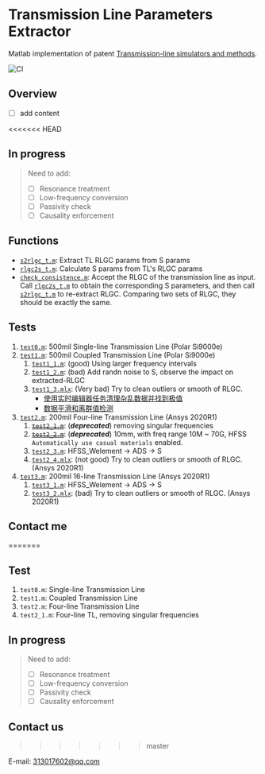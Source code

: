 # Transmission Line Parameters Extractor

Matlab implementation of patent [Transmission-line simulators and methods](https://patents.google.com/patent/US8892414B1/en).

![CI](https://github.com/grwei/transmission-line-params-extractor/workflows/CI/badge.svg?branch=matlab)

## Overview

- [ ] add content

<<<<<<< HEAD
## In progress

> Need to add:
>
> - [ ]  Resonance treatment
> - [ ]  Low-frequency conversion
> - [ ]  Passivity check
> - [ ]  Causality enforcement

## Functions

- [`s2rlgc_t.m`](s2rlgc_t.m): Extract TL RLGC params from S params
- [`rlgc2s_t.m`](rlgc2s_t.m): Calculate S params from TL's RLGC params
- [`check_consistence.m`](check_consistence.m): Accept the RLGC of the transmission line as input. Call [`rlgc2s_t.m`](rlgc2s_t.m) to obtain the corresponding S parameters, and then call [`s2rlgc_t.m`](s2rlgc_t.m) to re-extract RLGC. Comparing two sets of RLGC, they should be exactly the same.

## Tests

1. [`test0.m`](test0.m): 500mil Single-line Transmission Line (Polar Si9000e)
2. [`test1.m`](test1.m): 500mil Coupled Transmission Line (Polar Si9000e)
   1. [`test1_1.m`](test1_1.m): (good) Using larger frequency intervals
   2. [`test1_2.m`](test1_2.m): (bad) Add randn noise to S, observe the impact on extracted-RLGC
   3. [`test1_3.mlx`](test1_3.mlx): (Very bad) Try to clean outliers or smooth of RLGC.
      - [使用实时编辑器任务清理杂乱数据并找到极值](https://ww2.mathworks.cn/help/matlab/data_analysis/cleandatawithliveeditortasks.html)
      - [数据平滑和离群值检测](https://ww2.mathworks.cn/help/matlab/data_analysis/data-smoothing-and-outlier-detection.html)
3. [`test2.m`](test2.m): 200mil Four-line Transmission Line (Ansys 2020R1)
   1. [~~`test2_1.m`~~](test2_1.m): (**_deprecated_**) removing singular frequencies
   2. [~~`test2_2.m`~~](test2_2.m): (**_deprecated_**) 10mm, with freq range 10M ~ 70G, HFSS `Automatically use casual materials` enabled.
   3. [`test2_3.m`](test2_3.m): HFSS_Welement -> ADS -> S
   4. [`test2_4.mlx`](test2_4.mlx): (not good) Try to clean outliers or smooth of RLGC. (Ansys 2020R1)
4. [`test3.m`](test3.m): 200mil 16-line Transmission Line (Ansys 2020R1)
   1. [`test3_1.m`](test3_1.m): HFSS_Welement -> ADS -> S
   2. [`test3_2.mlx`](test3_2.mlx): (bad) Try to clean outliers or smooth of RLGC. (Ansys 2020R1)

## Contact me
=======
## Test

1. `test0.m`: Single-line Transmission Line
1. `test1.m`: Coupled Transmission Line
1. `test2.m`: Four-line Transmission Line
1. `test2_1.m`: Four-line TL, removing singular frequencies

## In progress

> Need to add:
> 
> * [ ]  Resonance treatment
> * [ ]  Low-frequency conversion
> * [ ]  Passivity check
> * [ ]  Causality enforcement

## Contact us
>>>>>>> master

E-mail: 313017602@qq.com
